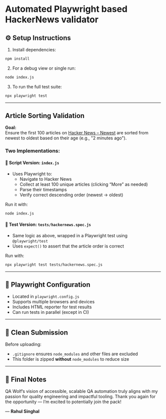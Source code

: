 # Automated Playwright based HackerNews validator

## ⚙️ Setup Instructions

1. Install dependencies:

```bash
npm install
```

2. For a debug view or single run:

```bash
node index.js
```

3. To run the full test suite:

```bash
npx playwright test
```

---
##  Article Sorting Validation

**Goal:**  
Ensure the first 100 articles on [Hacker News – Newest](https://news.ycombinator.com/newest) are sorted from newest to oldest based on their age (e.g., "2 minutes ago").

### Two Implementations:

#### 🔹 Script Version: `index.js`

- Uses Playwright to:
  - Navigate to Hacker News
  - Collect at least 100 unique articles (clicking “More” as needed)
  - Parse their timestamps
  - Verify correct descending order (newest → oldest)

Run it with:

```bash
node index.js
```

#### 🔹 Test Version: `tests/hackernews.spec.js`

- Same logic as above, wrapped in a Playwright test using `@playwright/test`
- Uses `expect()` to assert that the article order is correct

Run with:

```bash
npx playwright test tests/hackernews.spec.js
```

---



## 🔧 Playwright Configuration

- Located in `playwright.config.js`
- Supports multiple browsers and devices
- Includes HTML reporter for test results
- Can run tests in parallel (except in CI)

---

## 🧼 Clean Submission

Before uploading:

- `.gitignore` ensures `node_modules` and other files are excluded
- This folder is zipped **without** `node_modules` to reduce size

---

## 🙌 Final Notes

QA Wolf’s vision of accessible, scalable QA automation truly aligns with my passion for quality engineering and impactful tooling. Thank you again for the opportunity — I’m excited to potentially join the pack!

— **Rahul Singhal**
